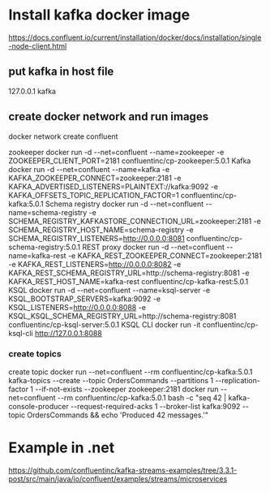 # Install kafka docker image
https://docs.confluent.io/current/installation/docker/docs/installation/single-node-client.html

## put kafka in host file
127.0.0.1		kafka

## create docker network and run images

docker network create confluent

zookeeper
docker run -d --net=confluent --name=zookeeper -e ZOOKEEPER_CLIENT_PORT=2181 confluentinc/cp-zookeeper:5.0.1
Kafka
docker run -d --net=confluent --name=kafka -e KAFKA_ZOOKEEPER_CONNECT=zookeeper:2181 -e KAFKA_ADVERTISED_LISTENERS=PLAINTEXT://kafka:9092 -e KAFKA_OFFSETS_TOPIC_REPLICATION_FACTOR=1 confluentinc/cp-kafka:5.0.1
Schema registry
docker run -d --net=confluent --name=schema-registry -e SCHEMA_REGISTRY_KAFKASTORE_CONNECTION_URL=zookeeper:2181 -e SCHEMA_REGISTRY_HOST_NAME=schema-registry -e SCHEMA_REGISTRY_LISTENERS=http://0.0.0.0:8081 confluentinc/cp-schema-registry:5.0.1
REST proxy
docker run -d --net=confluent --name=kafka-rest -e KAFKA_REST_ZOOKEEPER_CONNECT=zookeeper:2181 -e KAFKA_REST_LISTENERS=http://0.0.0.0:8082 -e KAFKA_REST_SCHEMA_REGISTRY_URL=http://schema-registry:8081 -e KAFKA_REST_HOST_NAME=kafka-rest confluentinc/cp-kafka-rest:5.0.1
KSQL
docker run -d --net=confluent --name=ksql-server -e KSQL_BOOTSTRAP_SERVERS=kafka:9092 -e KSQL_LISTENERS=http://0.0.0.0:8088 -e KSQL_KSQL_SCHEMA_REGISTRY_URL=http://schema-registry:8081 confluentinc/cp-ksql-server:5.0.1
KSQL CLI
docker run -it confluentinc/cp-ksql-cli http://127.0.0.1:8088


### create topics

create topic
docker run --net=confluent --rm confluentinc/cp-kafka:5.0.1 kafka-topics --create --topic OrdersCommands --partitions 1 --replication-factor 1 --if-not-exists --zookeeper zookeeper:2181
docker run --net=confluent --rm confluentinc/cp-kafka:5.0.1 bash -c "seq 42 | kafka-console-producer --request-required-acks 1 --broker-list kafka:9092 --topic OrdersCommands && echo 'Produced 42 messages.'"




# Example in .net

https://github.com/confluentinc/kafka-streams-examples/tree/3.3.1-post/src/main/java/io/confluent/examples/streams/microservices